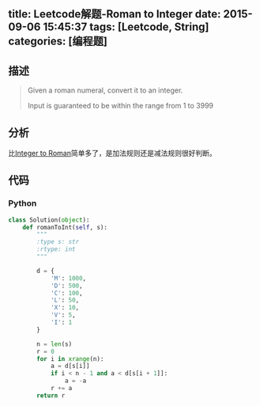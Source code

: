 title: Leetcode解题-Roman to Integer
date: 2015-09-06 15:45:37
tags: [Leetcode, String]
categories: [编程题]
---

## 描述
> Given a roman numeral, convert it to an integer.
>
> Input is guaranteed to be within the range from 1 to 3999

## 分析
比[Integer to Roman][1]简单多了，是加法规则还是减法规则很好判断。

## 代码
### Python
```python
class Solution(object):
    def romanToInt(self, s):
        """
        :type s: str
        :rtype: int
        """

        d = {
            'M': 1000,
            'D': 500,
            'C': 100,
            'L': 50,
            'X': 10,
            'V': 5,
            'I': 1
        }

        n = len(s)
        r = 0
        for i in xrange(n):
            a = d[s[i]]
            if i < n - 1 and a < d[s[i + 1]]:
                a = -a
            r += a
        return r
```

[1]: /2015/09/06/integer-to-roman/
